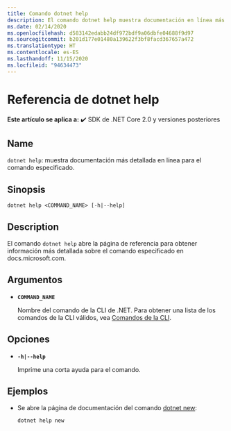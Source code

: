 ```yaml
---
title: Comando dotnet help
description: El comando dotnet help muestra documentación en línea más detallada para el comando especificado.
ms.date: 02/14/2020
ms.openlocfilehash: d583142edabb24df972bdf9a06dbfe04688f9d97
ms.sourcegitcommit: b201d177e01480a139622f3bf8facd367657a472
ms.translationtype: HT
ms.contentlocale: es-ES
ms.lasthandoff: 11/15/2020
ms.locfileid: "94634473"
---
```

# <a name="dotnet-help-reference"></a>Referencia de dotnet help

**Este artículo se aplica a:** ✔️ SDK de .NET Core 2.0 y versiones posteriores

## <a name="name"></a>Name

`dotnet help`: muestra documentación más detallada en línea para el comando especificado.

## <a name="synopsis"></a>Sinopsis

```dotnetcli
dotnet help <COMMAND_NAME> [-h|--help]
```

## <a name="description"></a>Description

El comando `dotnet help` abre la página de referencia para obtener información más detallada sobre el comando especificado en docs.microsoft.com.

## <a name="arguments"></a>Argumentos

- **`COMMAND_NAME`**

  Nombre del comando de la CLI de .NET. Para obtener una lista de los comandos de la CLI válidos, vea [Comandos de la CLI](index.md#cli-commands).

## <a name="options"></a>Opciones

- **`-h|--help`**

  Imprime una corta ayuda para el comando.

## <a name="examples"></a>Ejemplos

- Se abre la página de documentación del comando [dotnet new](dotnet-new.md):

  ```dotnetcli
  dotnet help new
  ```
